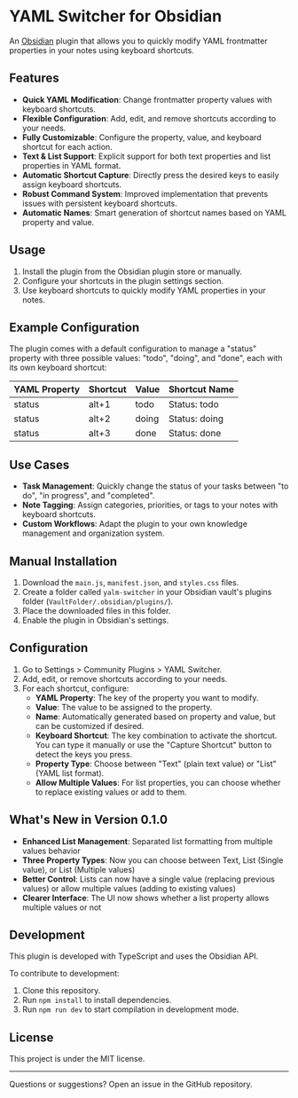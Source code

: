# YAML Switcher for Obsidian

An [Obsidian](https://obsidian.md) plugin that allows you to quickly modify YAML frontmatter properties in your notes using keyboard shortcuts.

## Features

- **Quick YAML Modification**: Change frontmatter property values with keyboard shortcuts.
- **Flexible Configuration**: Add, edit, and remove shortcuts according to your needs.
- **Fully Customizable**: Configure the property, value, and keyboard shortcut for each action.
- **Text & List Support**: Explicit support for both text properties and list properties in YAML format.
- **Automatic Shortcut Capture**: Directly press the desired keys to easily assign keyboard shortcuts.
- **Robust Command System**: Improved implementation that prevents issues with persistent keyboard shortcuts.
- **Automatic Names**: Smart generation of shortcut names based on YAML property and value.

## Usage

1. Install the plugin from the Obsidian plugin store or manually.
2. Configure your shortcuts in the plugin settings section.
3. Use keyboard shortcuts to quickly modify YAML properties in your notes.

## Example Configuration

The plugin comes with a default configuration to manage a "status" property with three possible values: "todo", "doing", and "done", each with its own keyboard shortcut:

| YAML Property | Shortcut | Value | Shortcut Name |
| ------------- | -------- | ----- | ------------- |
| status        | alt+1    | todo  | Status: todo |
| status        | alt+2    | doing | Status: doing |
| status        | alt+3    | done  | Status: done |

## Use Cases

- **Task Management**: Quickly change the status of your tasks between "to do", "in progress", and "completed".
- **Note Tagging**: Assign categories, priorities, or tags to your notes with keyboard shortcuts.
- **Custom Workflows**: Adapt the plugin to your own knowledge management and organization system.

## Manual Installation

1. Download the `main.js`, `manifest.json`, and `styles.css` files.
2. Create a folder called `yalm-switcher` in your Obsidian vault's plugins folder (`VaultFolder/.obsidian/plugins/`).
3. Place the downloaded files in this folder.
4. Enable the plugin in Obsidian's settings.

## Configuration

1. Go to Settings > Community Plugins > YAML Switcher.
2. Add, edit, or remove shortcuts according to your needs.
3. For each shortcut, configure:
   - **YAML Property**: The key of the property you want to modify.
   - **Value**: The value to be assigned to the property.
   - **Name**: Automatically generated based on property and value, but can be customized if desired.
   - **Keyboard Shortcut**: The key combination to activate the shortcut. You can type it manually or use the "Capture Shortcut" button to detect the keys you press.
   - **Property Type**: Choose between "Text" (plain text value) or "List" (YAML list format).
   - **Allow Multiple Values**: For list properties, you can choose whether to replace existing values or add to them.

## What's New in Version 0.1.0

- **Enhanced List Management**: Separated list formatting from multiple values behavior
- **Three Property Types**: Now you can choose between Text, List (Single value), or List (Multiple values)
- **Better Control**: Lists can now have a single value (replacing previous values) or allow multiple values (adding to existing values)
- **Clearer Interface**: The UI now shows whether a list property allows multiple values or not

## Development

This plugin is developed with TypeScript and uses the Obsidian API.

To contribute to development:

1. Clone this repository.
2. Run `npm install` to install dependencies.
3. Run `npm run dev` to start compilation in development mode.

## License

This project is under the MIT license.

---

Questions or suggestions? Open an issue in the GitHub repository.
